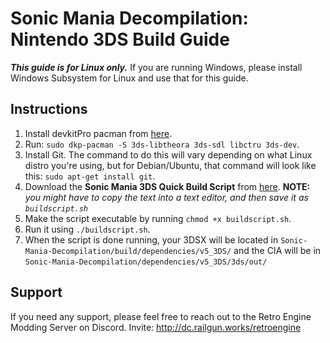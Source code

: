 # Sonic Mania Decompilation: Nintendo 3DS Build Guide

***This guide is for Linux only.*** If you are running Windows, please install Windows Subsystem for Linux and use that for this guide.

## Instructions

1. Install devkitPro pacman from [here](https://devkitpro.org/wiki/devkitPro_pacman).
2. Run: `sudo dkp-pacman -S 3ds-libtheora 3ds-sdl libctru 3ds-dev`.
3. Install Git. The command to do this will vary depending on what Linux distro you're using, but for Debian/Ubuntu, that command will look like this: `sudo apt-get install git`.
4. Download the **Sonic Mania 3DS Quick Build Script** from [here](https://raw.githubusercontent.com/SaturnSH2x2/RSDKv5-Decompilation/3ds-main/buildscript.sh). **NOTE:** *you might have to copy the text into a text editor, and then save it as `buildscript.sh`*
5. Make the script executable by running `chmod +x buildscript.sh`.
6. Run it using `./buildscript.sh`.
7. When the script is done running, your 3DSX will be located in `Sonic-Mania-Decompilation/build/dependencies/v5_3DS/` and the CIA will be in `Sonic-Mania-Decompilation/dependencies/v5_3DS/3ds/out/`

## Support

If you need any support, please feel free to reach out to the Retro Engine Modding Server on Discord. Invite: http://dc.railgun.works/retroengine
